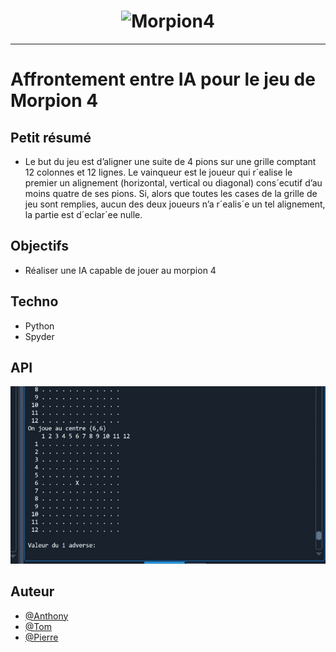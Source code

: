 <h1 align="center">
  <img src="./Assets/header.jpg" alt="Morpion4" />
</h1>

---

# Affrontement entre IA pour le jeu de Morpion 4

## Petit résumé

- Le but du jeu est d’aligner une suite de 4 pions sur une grille comptant 12 colonnes et 12 lignes.
Le vainqueur est le joueur qui r´ealise le premier un alignement (horizontal, vertical ou diagonal)
cons´ecutif d’au moins quatre de ses pions. Si, alors que toutes les cases de la grille de jeu sont
remplies, aucun des deux joueurs n’a r´ealis´e un tel alignement, la partie est d´eclar´ee nulle.

## Objectifs

- Réaliser une IA capable de jouer au morpion 4

## Techno

- Python
- Spyder

## API
<img src="./Assets/demo.gif" alt="Morpion4" />

## Auteur

- [@Anthony](https://github.com/Cyd-des-Tenebres)
- [@Tom](https://github.com/Flaye)
- [@Pierre](https://github.com/Pierre-Portfolio)